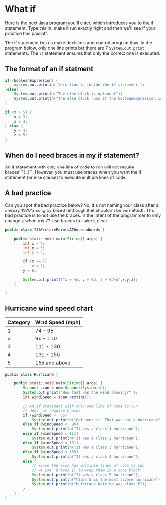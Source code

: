 # What if

Here is the next Java program you'll enter, which introduces you to the if statement. Type this in, make it run exactly right and then we'll see if your practice has paid off.

The if statement lets us make decisions and control program flow. In the program below, only one line prints but there are 7 `System.out.print` statements. The `if` statement ensures that only the correct one is executed.

## The format of an if statment

```java
if (booleanExpression) {
    System.out.println("This line is inside the if statement");
}else{
    System.out.println("The else block is optional");
    System.out.println("The else block runs if the booleanExpression is false");
}

if (x > 5) {
    y = 3;
    z = 4;
} else {
    y = 4;
    z = 5;
}
```

## When do I need braces in my if statement?

An if statement with only one line of code to run will not require braces```{..}``. However, you must use braces when you want the if statement \(or else clause\) to execute multiple lines of code.

## A bad practice

Can you spot the bad practice below? No, it's not naming your class after a cheesy 1970's song by Bread \(although that shouldn't be permitted\). The bad practice is to not use the braces. Is the intent of the programmer to only change z when x is 7? Use braces to make it clear.

```java
public class IfAPicturePaintsAThousandWords {

    public static void main(String[] args) {
        int x = 4;
        int y = 3;
        int z = 0;

        if (x == 7)
            z = 5;
        y = 6;

        System.out.printf("x = %d, y = %d, z = %d\n",x,y,z);
    }

}
```

## Hurricane wind speed chart

| Category | Wind Speed \(mph\) |
| :--- | :--- |
| 1 | 74 - 95 |
| 2 | 96 - 110 |
| 3 | 111 - 130 |
| 4 | 131 - 155 |
| 5 | 155 and above |

```java
public class Hurricane {

    public static void main(String[] args) {
        Scanner scan = new Scanner(System.in);
        System.out.print("How fast was the wind blowing?" );
        int windSpeed = scan.nextInt();

        // An if statement with only one line of code to run
        // does not require braces
        if (windSpeed <  65) 
            System.out.println("Get over it. That was not a hurricane");
        else if (windSpeed <  96) 
            System.out.println("It was a class 1 hurricane");      
        else if (windSpeed < 111) 
            System.out.println("It was a class 2 hurricane");      
        else if (windSpeed < 131) 
            System.out.println("It was a class 3 hurricane");      
        else if (windSpeed < 155) 
            System.out.println("It was a class 4 hurricane");      
        else {
            // since the else has multiple lines of code to run
            // we use  braces {} to wrap them in a code block
            System.out.println("It was a class 5 hurricane");
            System.out.println("Class 5 is the most severe hurricane");
            System.out.println("Hurricane Katrina was class 5");
        }
    }
}
```

